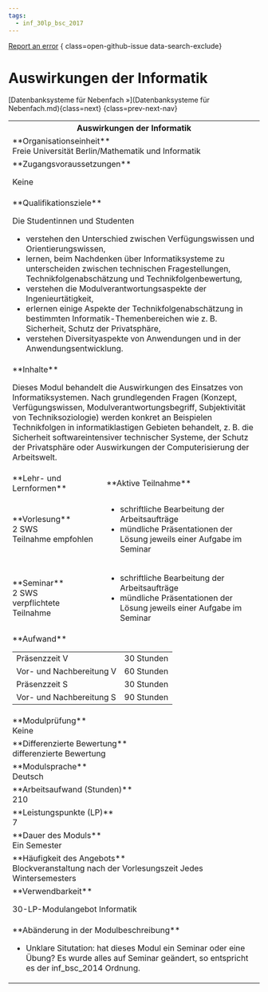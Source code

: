```yaml
---
tags:
  - inf_30lp_bsc_2017
---
```

[Report an error](https://github.com/SGSSGene/FUB-SUP/issues/new?title=Error%20in%20%22Auswirkungen%20der%20Informatik%22&body=There%20seems%20to%20be%20an%20error%20in%20module%20%22Auswirkungen%20der%20Informatik%22%2E%0A%0A%3CDescribe%20here%20a%20slightly%20more%20detailed%20description%20of%20what%20is%20wrong%3E&labels=bug)
{ class=open-github-issue data-search-exclude}

# Auswirkungen der Informatik


[Datenbanksysteme für Nebenfach »](Datenbanksysteme für Nebenfach.md){class=next}
{class=prev-next-nav}

<table markdown id="moduledesc">
<tr markdown class="moduledesc_head"><th colspan="2">Auswirkungen der Informatik </th></tr>
<tr markdown><td colspan="2">**Organisationseinheit**   <br>Freie Universität Berlin/Mathematik und Informatik</td></tr>


<tr markdown><td colspan="2">**Zugangsvoraussetzungen** <br>

Keine


</td></tr>
<tr markdown><td colspan="2">**Qualifikationsziele**    <br>

Die Studentinnen und Studenten

- verstehen den Unterschied zwischen Verfügungswissen und
  Orientierungswissen,
- lernen, beim Nachdenken über Informatiksysteme zu unterscheiden zwischen
  technischen Fragestellungen, Technikfolgenabschätzung und
  Technikfolgenbewertung,
- verstehen die Modulverantwortungsaspekte der Ingenieurtätigkeit,
- erlernen einige Aspekte der Technikfolgenabschätzung in bestimmten
  Informatik-Themenbereichen wie z. B. Sicherheit, Schutz der Privatsphäre,
- verstehen Diversityaspekte von Anwendungen und in der
  Anwendungsentwicklung.


</td></tr>
<tr markdown><td colspan="2">**Inhalte**                <br>

Dieses Modul behandelt die Auswirkungen des Einsatzes von
Informatiksystemen. Nach grundlegenden Fragen (Konzept, Verfügungswissen,
Modulverantwortungsbegriff, Subjektivität von Techniksoziologie) werden
konkret an Beispielen Technikfolgen in informatiklastigen Gebieten
behandelt, z. B. die Sicherheit softwareintensiver technischer Systeme, der
Schutz der Privatsphäre oder Auswirkungen der Computerisierung der
Arbeitswelt.


</td></tr>

<tr markdown><td>**Lehr- und Lernformen**</td><td>**Aktive Teilnahme**</td></tr>
<tr markdown><td> **Vorlesung** <br>2 SWS <br> Teilnahme empfohlen</td><td>

- schriftliche Bearbeitung der Arbeitsaufträge
- mündliche Präsentationen der Lösung jeweils einer Aufgabe im Seminar
</td></tr>
<tr markdown><td> **Seminar** <br>2 SWS <br> verpflichtete Teilnahme</td><td>

- schriftliche Bearbeitung der Arbeitsaufträge
- mündliche Präsentationen der Lösung jeweils einer Aufgabe im Seminar
</td></tr>
<tr markdown><td colspan="2">**Aufwand**                <br>
<table class="aufwand_table">
<tr><td>Präsenzzeit V</td><td>30 Stunden</td></tr>
<tr><td>Vor- und Nachbereitung V</td><td>60 Stunden</td></tr>
<tr><td>Präsenzzeit S</td><td>30 Stunden</td></tr>
<tr><td>Vor- und Nachbereitung S</td><td>90 Stunden</td></tr>
</table>

</td></tr>
<tr markdown><td colspan="2">**Modulprüfung**             <br>Keine


</td></tr>
<tr markdown><td colspan="2">**Differenzierte Bewertung** <br>differenzierte Bewertung

</td></tr>
<tr markdown><td colspan="2">**Modulsprache**             <br>Deutsch</td></tr>
<tr markdown><td colspan="2">**Arbeitsaufwand (Stunden)** <br>210</td></tr>
<tr markdown><td colspan="2">**Leistungspunkte (LP)**     <br>7</td></tr>
<tr markdown><td colspan="2">**Dauer des Moduls**         <br>Ein Semester</td></tr>
<tr markdown><td colspan="2">**Häufigkeit des Angebots**  <br>Blockveranstaltung nach der Vorlesungszeit Jedes Wintersemesters</td></tr>
<tr markdown><td colspan="2">**Verwendbarkeit**           <br>

30-LP-Modulangebot Informatik


</td></tr>
<tr markdown><td colspan="2">**Abänderung in der Modulbeschreibung**<br>


- Unklare Situtation: hat dieses Modul ein Seminar oder eine Übung? Es wurde alles auf Seminar geändert, so entspricht es der inf_bsc_2014 Ordnung.


</td></tr>

</table>
